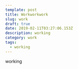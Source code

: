 ```yaml
---
template: post
title: Workworkwork
slug: work
draft: true
date: 2019-02-11T03:27:06.153Z
description: working
category: work
tags:
  - working
---
```

working
